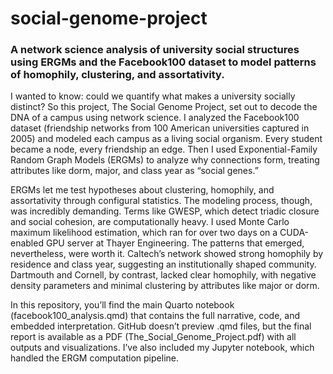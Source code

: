 # social-genome-project
### A network science analysis of university social structures using ERGMs and the Facebook100 dataset to model patterns of homophily, clustering, and assortativity.

I wanted to know: could we quantify what makes a university socially distinct? So this project, The Social Genome Project, set out to decode the DNA of a campus using network science. I analyzed the Facebook100 dataset (friendship networks from 100 American universities captured in 2005) and modeled each campus as a living social organism. Every student became a node, every friendship an edge. Then I used Exponential-Family Random Graph Models (ERGMs) to analyze why connections form, treating attributes like dorm, major, and class year as “social genes.”

ERGMs let me test hypotheses about clustering, homophily, and assortativity through configural statistics. The modeling process, though, was incredibly demanding. Terms like GWESP, which detect triadic closure and social cohesion, are computationally heavy. I used Monte Carlo maximum likelihood estimation, which ran for over two days on a CUDA-enabled GPU server at Thayer Engineering. The patterns that emerged, nevertheless, were worth it. Caltech’s network showed strong homophily by residence and class year, suggesting an institutionally shaped community. Dartmouth and Cornell, by contrast, lacked clear homophily, with negative density parameters and minimal clustering by attributes like major or dorm. 

In this repository, you’ll find the main Quarto notebook (facebook100_analysis.qmd) that contains the full narrative, code, and embedded interpretation. GitHub doesn’t preview .qmd files, but the final report is available as a PDF (The_Social_Genome_Project.pdf) with all outputs and visualizations. I’ve also included my Jupyter notebook, which handled the ERGM computation pipeline. 
